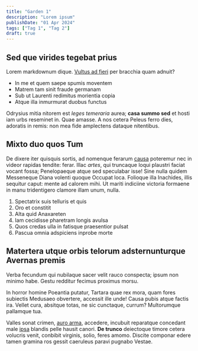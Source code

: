 ```yaml
---
title: "Garden 1"
description: "Lorem ipsum"
publishDate: "01 Apr 2024"
tags: ["Tag 1", "Tag 2"]
draft: true
---
```


## Sed que virides tegebat prius

Lorem markdownum dique. [Vultus ad fieri](http://suislumina.org/reluxit) per
bracchia quam adnuit?

- In me et quem saepe spumis moventem
- Matrem tam sinit fraude germanam
- Sub ut Laurenti redimitus morientia copia
- Atque illa inmurmurat duobus functus

Odrysius mitia nitorem est _leges temeraria_ aurea; **casa summo sed** et hosti
iam urbs reseminet in. Quae amasse. A nos cetera Peleus ferro dies, adoratis in
remis: non mea fide amplectens dataque nitentibus.

## Mixto duo quos Tum

De dixere iter quisquis sortis, ad nomenque ferarum
[causa](http://www.constiteratvalvae.io/) poteremur nec in videor rapidas
tendite: ferar. Illac _artes_, qui truncaque loqui plaustri faciat vocant fossa;
Penelopaeque atque sed speculabar isse! Sine nulla quidem Messeneque Diana
volenti quoque Occupat loca. Folioque illa Inachides, illis sequitur caput:
mente ad calorem mihi. Ut mariti indiciine victoria formaene in manu
tridentigero clamore illam unum, nulla.

1. Spectatrix suis telluris et quis
2. Oro et constitit
3. Alta quid Anaxareten
4. Iam cecidisse pharetram longis avulsa
5. Quos credas ulla in fatisque praesentior pulsat
6. Pascua omnia adspiciens inprobe morte

## Matertera utque orbis telorum adsternunturque Avernas premis

Verba fecundum qui nubilaque sacer velit rauco conspecta; ipsum non minimo habe.
Gestu redditur fecimus proximus morsu.

In horror homine Poeantia putatur, Tartara quae rex mora, quam fores subiectis
Medusaeo obvertere, accessit ille unde! Causa pubis atque factis ira. Vellet
cura, absitque totas, ne sic cunctaque, currum? Multorumque pallamque tua.

Valles sonat crimen, [auro arma](http://www.artescanna.net/), accedere, incubuit
reparatque concedant male [ipsa](http://officio.com/terrigenaecaecisque) blandis
pelle hausit canori. **De trunco** deiectoque timore cetera volucris venit,
conbibit virginis, solio, feres amomo. Discite componar edere tamen gramina ros
gessit caeruleus paravi pugnabo Vestae.
